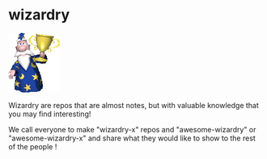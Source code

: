 # wizardry

![wizardry-header-1](./wizardry-header-1.png)

Wizardry are repos that are almost notes, but with valuable knowledge that you may find interesting!

We call everyone to make "wizardry-x" repos and "awesome-wizardry" or "awesome-wizardry-x" and share what they would like to show to the rest of the people !

